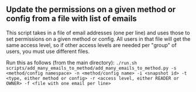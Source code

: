 ## Update the permissions on a given method or config from a file with list of emails
This script takes in a file of email addresses (one per line) and uses those to set permissions on a given method or config.  All users in that file will get the same access level, so if other access levels are needed per "group" of users, you must use different files.

Run this as follows (from the main directory):
```./run.sh scripts/add_many_emails_to_method/add_many_emails_to_method.py -s <method/config namespace> -n <method/config name> -i <snapshot id> -t <type, either method or config> -r <access level, either READER or OWNER> -f <file with one email per line>```